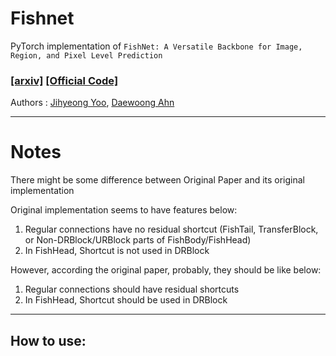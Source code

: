 # Fishnet

PyTorch implementation of `FishNet: A Versatile Backbone for Image, Region, and Pixel Level Prediction`


### [[arxiv]](http://arxiv.org/abs/1901.03495) [[Official Code]](https://github.com/kevin-ssy/FishNet)

Authors : [Jihyeong Yoo](https://github.com/YooJiHyeong), [Daewoong Ahn](https://github.com/zsef123)

<hr>

 # Notes
There might be some difference between Original Paper and its original implementation

Original implementation seems to have features below:
 1. Regular connections have no residual shortcut (FishTail, TransferBlock, or Non-DRBlock/URBlock parts of FishBody/FishHead)
 2. In FishHead, Shortcut is not used in DRBlock

However, according the original paper, probably, they should be like below:
 1. Regular connections should have residual shortcuts
 2. In FishHead, Shortcut should be used in DRBlock
 
<hr>

## How to use:
```
```
